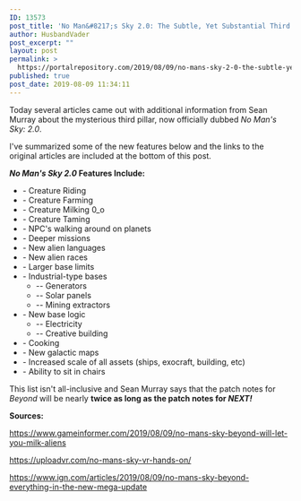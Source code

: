 ```yaml
---
ID: 13573
post_title: 'No Man&#8217;s Sky 2.0: The Subtle, Yet Substantial Third Pillar'
author: HusbandVader
post_excerpt: ""
layout: post
permalink: >
  https://portalrepository.com/2019/08/09/no-mans-sky-2-0-the-subtle-yet-substantial-third-pillar/
published: true
post_date: 2019-08-09 11:34:11
---
```

Today several articles came out with additional information from Sean Murray about the mysterious third pillar, now officially dubbed <em>No Man's Sky: 2.0</em>.

I've summarized some of the new features below and the links to the original articles are included at the bottom of this post.

<strong><em>No Man's Sky 2.0</em> Features Include:</strong>
<ul>
 	<li>- Creature Riding</li>
 	<li>- Creature Farming</li>
 	<li>- Creature Milking 0_o</li>
 	<li>- Creature Taming</li>
 	<li>- NPC's walking around on planets</li>
 	<li>- Deeper missions</li>
 	<li>- New alien languages</li>
 	<li>- New alien races</li>
 	<li>- Larger base limits</li>
 	<li>- Industrial-type bases
<ul>
 	<li>-- Generators</li>
 	<li>-- Solar panels</li>
 	<li>-- Mining extractors</li>
</ul>
</li>
 	<li>- New base logic
<ul>
 	<li>-- Electricity</li>
 	<li>-- Creative building</li>
</ul>
</li>
 	<li>- Cooking</li>
 	<li>- New galactic maps</li>
 	<li>- Increased scale of all assets (ships, exocraft, building, etc)</li>
 	<li>- Ability to sit in chairs</li>
</ul>
This list isn't all-inclusive and Sean Murray says that the patch notes for <em>Beyond</em> will be nearly <strong>twice as long as the patch notes for <em>NEXT!</em></strong>

<strong>Sources:</strong>

<a href="https://www.gameinformer.com/2019/08/09/no-mans-sky-beyond-will-let-you-milk-aliens">https://www.gameinformer.com/2019/08/09/no-mans-sky-beyond-will-let-you-milk-aliens</a>

https://uploadvr.com/no-mans-sky-vr-hands-on/

<a href="https://www.ign.com/articles/2019/08/09/no-mans-sky-beyond-everything-in-the-new-mega-update">https://www.ign.com/articles/2019/08/09/no-mans-sky-beyond-everything-in-the-new-mega-update</a>

&nbsp;